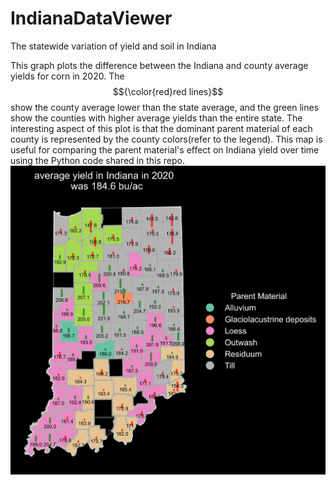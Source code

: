 # IndianaDataViewer
The statewide variation of yield and soil in Indiana

This graph plots the difference between the Indiana and county average yields for corn in 2020. The $${\color{red}red lines}$$ show the county average lower than the state average, and the green lines show the counties with higher average yields than the entire state. The interesting aspect of this plot is that the dominant parent material of each county is represented by the county colors(refer to the legend). This map is useful for comparing the parent material's effect on Indiana yield over time using the Python code shared in this repo.
![alt text](plots/indianaCountywise_dclYield2020_barplot.png)
